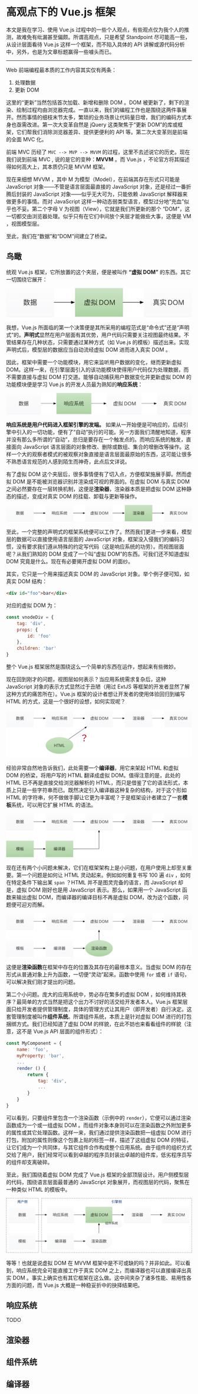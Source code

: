 # 高观点下的 Vue.js 框架

本文是我在学习、使用 Vue.js 过程中的一些个人观点，有些观点仅为我个人的推测，故难免有纰漏甚至偏颇。所谓高观点，只是希望 Standpoint 尽可能高一些，从设计层面看待 Vue.js 这样一个框架，而不陷入具体的 API 讲解或源代码分析中，另外，也是为文章标题赢得一些噱头而已。

---

Web 前端编程最本质的工作内容其实仅有两条：
1. 处理数据
2. 更新 DOM

这里的“更新”当然包括首次加载、新增和删除 DOM 。DOM 被更新了，剩下的渲染、绘制过程均由浏览器完成。一直以来，我们的编程工作也是围绕这两件事展开。然而事情的细枝末节太多，繁琐的业务场景让代码量日增，我们的编码方式本身也亟需改进。第一次大变革自然是 jQuery 这类聚焦于“更新 DOM”的库或框架，它们帮我们消除浏览器差异、提供更便利的 API 等。第二次大变革则是前端的全面 MVC 化。

前端 MVC 历经了 `MVC --> MVP --> MVVM` 的过程，这里不去述说它的历史。现在我们说到前端 MVC , 说的是它的变种：**MVVM** 。而 Vue.js ，不论官方将其描述得如何高大上，其本质仍只是 MVVM 框架。

现在来细想 MVVM ，其中 M 为模型（Model），在前端其存在形式只可能是 JavaScript 对象——不管是语言层面最直接的 JavaScript 对象，还是经过一番折腾后封装的 JavaScript 对象——似乎无大可为，只能依赖 JavaScript 解释器来做更多的事情。而对 JavaScript 这样一种动态弱类型语言，模型过分地“充血”似乎也不妥。第二个字母 V 为视图（View），它就是我们所更新的那个 “DOM”，这一切都交由浏览器处理。似乎只有在它们中间放个夹层才能做些大事，这便是 VM ，视图模型层。

至此，我们在“数据”和“DOM”间建立了桥梁。

## 鸟瞰

统观 Vue.js 框架，它所放置的这个夹层，便是被叫作 **“虚拟 DOM”** 的东西。其它一切围绕它展开：

![vdom](./vdom.svg)

我想，Vue.js 所面临的第一个决策便是其所采用的编程范式是“命令式”还是“声明式”的。**声明式**显然在用户层面有其优势，用户代码只需要关注视图最终结果。不管结果存在几种状态，只需要通过某种方式（如 Vue.js 的模板）描述出来。实现声明式后，模型层的数据应当自动流经虚拟 DOM 进而进入真实 DOM 。

因此，框架中需要一个功能模块，用它来监听用户数据的变化，继而更新虚拟 DOM。这样一来，在引擎层面引入的该功能模块使得用户代码仅为处理数据，而不需要直接与虚拟 DOM 打交道。能够自动捕获用户数据变化并更新虚拟 DOM 的功能模块便是学习 Vue.js 的开发人员最为熟知的**响应系统**：

![reactive](./reactive.svg)

**响应系统是用户代码进入框架引擎的发端。** 如果从一开始便是可响应的，后续引擎中引入的一切功能，便有了“自动”执行的可能。另一方面我们清醒地知道，程序并没有那么多所谓的“自动”，总归是要存在一个触发点的。而响应系统的触发，直接面向 JavaScript 语言层面的对象修改、删除或数组、集合的增删改等操作。这样一个大的观察者模式的被观察对象直接是语言层面最原始的东西，这可能让很多不熟悉语言规范的人感到陌生而神奇，此点后文详说。

有了虚拟 DOM 这个夹层后，很多事情便有了切入点，方便框架施展手脚。然而虚拟 DOM 是不能被浏览器识别并渲染成可视的界面的。在虚拟 DOM 与真实 DOM 之间必然要存在一层转换机制，这便是**渲染器**，渲染器本质是把虚拟 DOM 这种静态的描述，变成对真实 DOM 的挂载、卸载与更新等操作。

![renderer](./renderer.svg)

至此，一个完整的声明式的框架系统便可以工作了。然而我们更进一步来看，模型层的数据可以直接使用语言层面的 JavaScript 对象，框架没入侵我们的编码习惯，没有要求我们遵从特殊的约定写代码（这是响应系统的功劳）。而视图层面呢？从我们熟知的 DOM 变成了一个叫“虚拟 DOM”的东西。可我们还不知道虚拟 DOM 究竟是什么。现在有必要揭开虚拟 DOM 的面纱。

其实，它只是一个用来描述真实 DOM 的 JavaScript 对象。举个例子便可知，如真实 DOM 结构：

```html
<div id="foo">bar</div>
```

对应的虚拟 DOM 为：

```js
const vnodeDiv = {
	tag: 'div',
	props: {
		id: 'foo'
	},
	children: 'bar'
}
```

整个 Vue.js 框架居然是围绕这么一个简单的东西在运作，想起来有些微妙。

现在回到刚才的问题，视图层如何表示？当应用系统需求复杂后，这种 JavaScript 对象的表示方式显然过于丑陋（用过 ExtJS 等框架的开发者显然了解这种方式的痛苦所在）。Vue.js 框架的设计者想让开发者的使用体验回归到编写 HTML 的方式，这是一个很好的设想，如何实现呢？

![html2vdom](./html2vdom.svg)

经验非常自然地告诉我们，此处需要一个**编译器**，用它来架起 HTML 和虚拟 DOM 的桥梁，将用户写的 HTML 翻译成虚拟 DOM。值得注意的是，此处的 HTML 已不再是直接交给浏览器解析的 HTML，而只是借鉴了它的语法形式，本质上只是一些字符串而已。既然决定引入编译器这种复杂的结构，对于这个形如 HTML 的字符串，何不做做手脚让它更为丰富呢？于是框架设计者建立了一套**模板**系统，可以用它扩展 HTML 的语法。

![template_compiler](./template_compiler.svg)

现在还有两个小问题未解决，它们在框架架构上是小问题，在用户使用上却至关重要。第一个问题是如何让 HTML 灵动起来。例如如何重复书写 100 遍 `div` ，如何在特定条件下输出某 `span` ？HTML 并不是图灵完备的语言，而 JavaScript 却是，虚拟 DOM 刚好也是用 JavaScript 表示。那么，如果用一个 JavaScript 函数来输出虚拟 DOM，而编译器的编译目标不再是虚拟 DOM，改为这个函数，问题便可迎刃而解。

![render](./render.svg)

这便是**渲染函数**在框架中存在的位置及其存在的最根本意义。当虚拟 DOM 的存在形式从普通对象上升为函数，一切便“灵动”起来。函数中使用 `for` 或者 `if` 语句，可以解决我们刚才提出的问题。

第二个小问题。庞大的应用系统中，势必存在繁多的虚拟 DOM ，如何维持其秩序？最简单的方式当然是把这个出力不讨好的活交给开发者本人。Vue.js 框架层面只给开发者提供管理制度，具体的管理方式让其用户（即开发者）自行决定。这套管理制度被叫作**组件系统**。所谓组件系统，本质上是针对虚拟 DOM 进行的打包捆绑方式。我们已经知道了虚拟 DOM 的样貌，在此不妨也来看看组件的样貌（注意，这不是 Vue.js API 层面的组件形式）：

```js
const MyComponent = {
	name: 'foo',
	myProperty: 'bar',
	...
	render () {
		return {
			tag: 'div',
			...
		}
	}
}
```

可以看到，只要组件里包含一个渲染函数（示例中的 `render`），它便可以通过渲染函数成为一个或一组虚拟 DOM 。而组件对象本身则可以在渲染函数之外附加更多的属性或其它处理函数。这样一来，我们通过提供渲染函数把一组虚拟 DOM 进行打包，附加的属性则像这个包裹上贴的标签一样，描述了这组虚拟 DOM 的特征，让它们成为一个共同体，与其它组件合作构成整个应用系统。由于组件的组织方式交给了用户，我们经常可以看到卓越的程序员封装出卓越的组件库，低劣程序员写的组件却支离破碎。

至此，我们围绕着虚拟 DOM 完成了 Vue.js 框架的全部顶层设计。用户侧模型层的代码，围绕语言层面最普通的 JavaScript 对象展开，而视图层的代码，聚焦在一种类似 HTML 的模板中。

![overview](./overview.svg)

等等！也就是说虚拟 DOM 在 MVVM 框架中是不可或缺的吗？并非如此。可以看到，响应系统完全可能直接工作于真实 DOM 之上，而编译器也可以直接编译出真实 DOM 。事实上确实也有其它框架在这么做。这中间夹杂了诸多性能、易用性各方面的问题，而 Vue.js 大概是一种稳妥折中的抉择结果吧。

## 响应系统

TODO

## 渲染器

## 组件系统

## 编译器
